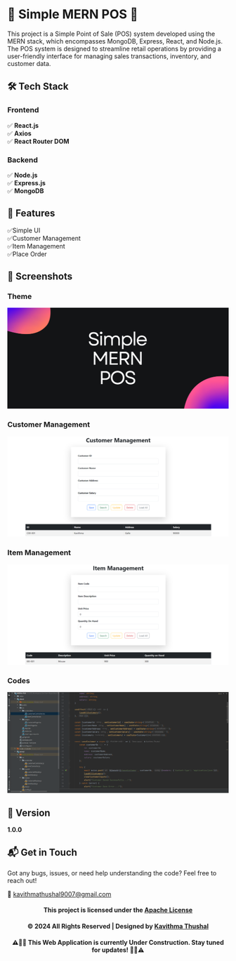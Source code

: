 # 🌟 Simple MERN POS 🌟

This project is a Simple Point of Sale (POS) system developed using the MERN stack, which encompasses MongoDB, Express,
React, and Node.js. The POS system is designed to streamline retail operations by providing a user-friendly interface
for managing sales transactions, inventory, and customer data.

## 🛠️ Tech Stack

### Frontend

✅ **React.js**<br/>
✅ **Axios**<br/>
✅ **React Router DOM**<br/>

### Backend

✅ **Node.js**<br/>
✅ **Express.js**<br/>
✅ **MongoDB**<br/>

## 🚀 Features

✅Simple UI<br/>
✅Customer Management<br/>
✅Item Management<br/>
✅Place Order<br/>

## 📸 Screenshots

### Theme

<img src="ss/Theme.png">

### Customer Management

<img src="ss/Customer-Management.png">

### Item Management

<img src="ss/Item-Management.png">

### Codes

<img src="ss/Codes.png">

## 📝 Version

**1.0.0**

## 📬 Get in Touch

Got any bugs, issues, or need help understanding the code? Feel free to reach out!

📧 [kavithmathushal9007@gmail.com](mailto:kavithmathushal9007@gmail.com)

<div align="center">

#### This project is licensed under the [Apache License](LICENSE)

#### © 2024 All Rights Reserved | Designed by [Kavithma Thushal](https://github.com/Kavithma-Thushal)

#### ‍⚠️👷‍♂️ This Web Application is currently Under Construction. Stay tuned for updates! 👷‍♂️⚠️

</div>